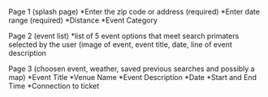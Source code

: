 Page 1 (splash page)
  *Enter the zip code or address (required)
  *Enter date range (required)
  *Distance
  *Event Category
    
  
Page 2 (event list)
  *list of 5 event options that meet search primaters selected by the user
  (image of event, event title, date, line of event description
  
  
Page 3 (choosen event, weather, saved previous searches and possibly a map)
  *Event Title 
  *Venue Name
  *Event Description
  *Date
  *Start and End Time
  *Connection to ticket

